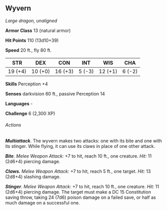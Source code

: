 ## Wyvern

*Large dragon, unaligned*

**Armor Class** 13 (natural armor)

**Hit Points** 110 (13d10+39)

**Speed** 20 ft., fly 80 ft.

| STR      | DEX      | CON      | INT      | WIS      | CHA      |
|:--------:|:--------:|:--------:|:--------:|:--------:|:--------:|
| 19 (+4)  | 10 (+0)  | 16 (+3)  | 5 (-3)   | 12 (+1)  | 6 (-2)   |

**Skills** Perception +4

**Senses** darkvision 60 ft., passive Perception 14

**Languages** -

**Challenge** 6 (2,300 XP)

###### Actions

***Multiattack***. The wyvern makes two attacks: one with its bite and one with its stinger. While flying, it can use its claws in place of one other attack.

***Bite***. *Melee Weapon Attack:* +7 to hit, reach 10 ft., one creature. *Hit:* 11 (2d6+4) piercing damage.

***Claws.*** *Melee Weapon Attack:* +7 to hit, reach 5 ft., one target. *Hit:* 13 (2d8+4) slashing damage.

***Stinger***. *Melee Weapon Attack:* +7 to hit, reach 10 ft., one creature. *Hit:* 11 (2d6+4) piercing damage. The target must make a DC 15 Constitution saving throw, taking 24 (7d6) poison damage on a failed save, or half as much damage on a successful one.